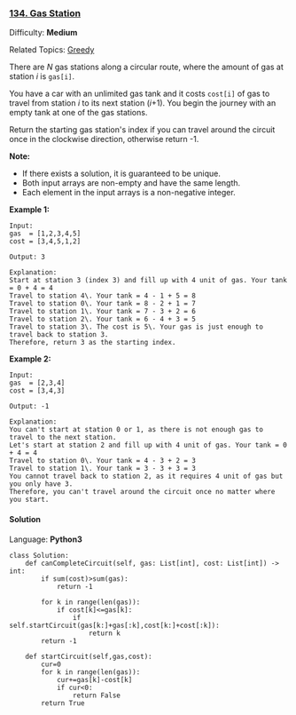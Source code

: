 ### [134\. Gas Station](https://leetcode.com/problems/gas-station/)

Difficulty: **Medium**  

Related Topics: [Greedy](https://leetcode.com/tag/greedy/)


There are _N_ gas stations along a circular route, where the amount of gas at station _i_ is `gas[i]`.

You have a car with an unlimited gas tank and it costs `cost[i]` of gas to travel from station _i_ to its next station (_i_+1). You begin the journey with an empty tank at one of the gas stations.

Return the starting gas station's index if you can travel around the circuit once in the clockwise direction, otherwise return -1.

**Note:**

*   If there exists a solution, it is guaranteed to be unique.
*   Both input arrays are non-empty and have the same length.
*   Each element in the input arrays is a non-negative integer.

**Example 1:**

```
Input: 
gas  = [1,2,3,4,5]
cost = [3,4,5,1,2]

Output: 3

Explanation:
Start at station 3 (index 3) and fill up with 4 unit of gas. Your tank = 0 + 4 = 4
Travel to station 4\. Your tank = 4 - 1 + 5 = 8
Travel to station 0\. Your tank = 8 - 2 + 1 = 7
Travel to station 1\. Your tank = 7 - 3 + 2 = 6
Travel to station 2\. Your tank = 6 - 4 + 3 = 5
Travel to station 3\. The cost is 5\. Your gas is just enough to travel back to station 3.
Therefore, return 3 as the starting index.
```

**Example 2:**

```
Input: 
gas  = [2,3,4]
cost = [3,4,3]

Output: -1

Explanation:
You can't start at station 0 or 1, as there is not enough gas to travel to the next station.
Let's start at station 2 and fill up with 4 unit of gas. Your tank = 0 + 4 = 4
Travel to station 0\. Your tank = 4 - 3 + 2 = 3
Travel to station 1\. Your tank = 3 - 3 + 3 = 3
You cannot travel back to station 2, as it requires 4 unit of gas but you only have 3.
Therefore, you can't travel around the circuit once no matter where you start.
```


#### Solution

Language: **Python3**

```python3
class Solution:
    def canCompleteCircuit(self, gas: List[int], cost: List[int]) -> int:
        if sum(cost)>sum(gas):
            return -1
        
        for k in range(len(gas)):
            if cost[k]<=gas[k]:
                if self.startCircuit(gas[k:]+gas[:k],cost[k:]+cost[:k]):
                    return k
        return -1
    
    def startCircuit(self,gas,cost):
        cur=0
        for k in range(len(gas)):
            cur+=gas[k]-cost[k]
            if cur<0:
                return False
        return True
```